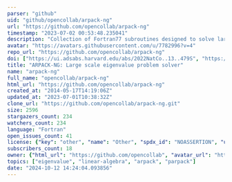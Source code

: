 ```yaml
---
parser: "github"
uid: "github/opencollab/arpack-ng"
url: "https://github.com/opencollab/arpack-ng"
timestamp: "2023-07-02 00:53:48.235041"
description: "Collection of Fortran77 subroutines designed to solve large scale eigenvalue problems."
avatar: "https://avatars.githubusercontent.com/u/7782996?v=4"
repo_url: "https://github.com/opencollab/arpack-ng"
doi: ["https://ui.adsabs.harvard.edu/abs/2022NatCo..13..479S", "https://ui.adsabs.harvard.edu/abs/2023ascl.soft06049L/abstract"]
title: "ARPACK-NG: Large scale eigenvalue problem solver"
name: "arpack-ng"
full_name: "opencollab/arpack-ng"
html_url: "https://github.com/opencollab/arpack-ng"
created_at: "2014-05-17T14:19:06Z"
updated_at: "2023-07-01T10:38:32Z"
clone_url: "https://github.com/opencollab/arpack-ng.git"
size: 2596
stargazers_count: 234
watchers_count: 234
language: "Fortran"
open_issues_count: 41
license: {"key": "other", "name": "Other", "spdx_id": "NOASSERTION", "url": null, "node_id": "MDc6TGljZW5zZTA="}
subscribers_count: 18
owner: {"html_url": "https://github.com/opencollab", "avatar_url": "https://avatars.githubusercontent.com/u/7782996?v=4", "login": "opencollab", "type": "Organization"}
topics: ["eigenvalue", "linear-algebra", "arpack", "parpack"]
date: "2024-10-12 14:24:04.093856"
---
```

